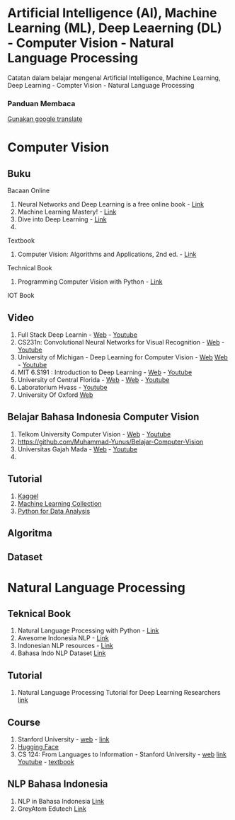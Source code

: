 # Artificial Intelligence (AI), Machine Learning (ML), Deep Leaerning (DL) - Computer Vision - Natural Language Processing
Catatan dalam belajar mengenal Artificial Intelligence, Machine Learning, Deep Learning - Compter Vision - Natural Language Processing

### Panduan Membaca
[Gunakan google translate](https://translate.google.co.id/?hl=id&sl=en&tl=id&op=docs)

# Computer Vision

## Buku
Bacaan Online
1. Neural Networks and Deep Learning is a free online book - [Link](http://neuralnetworksanddeeplearning.com/)
2. Machine Learning Mastery! - [Link](https://machinelearningmastery.com/start-here/)
3. Dive into Deep Learning - [Link](https://d2l.ai/index.html)
4. 

Textbook
1. Computer Vision: Algorithms and Applications, 2nd ed. - [Link](http://szeliski.org/Book/)

Technical Book
1. Programming Computer Vision with Python - [Link](http://programmingcomputervision.com/)

IOT Book 

## Video
1. Full Stack Deep Learnin - [Web](https://fullstackdeeplearning.com/spring2021) - [Youtube](https://www.youtube.com/c/FullStackDeepLearning)
3. CS231n: Convolutional Neural Networks for Visual Recognition - [Web](http://cs231n.stanford.edu/) - [Youtube](https://www.youtube.com/playlist?list=PL3FW7Lu3i5JvHM8ljYj-zLfQRF3EO8sYv)
4. University of Michigan - Deep Learning for Computer Vision - [Web](https://web.eecs.umich.edu/~justincj/teaching/eecs498/FA2020/) [Web](https://web.eecs.umich.edu/~justincj/teaching/eecs442/WI2021/) - [Youtube](https://www.youtube.com/playlist?list=PL5-TkQAfAZFbzxjBHtzdVCWE0Zbhomg7r)
5. MIT 6.S191 : Introduction to Deep Learning - [Web](http://introtodeeplearning.com/) - [Youtube](https://www.youtube.com/watch?v=5tvmMX8r_OM&list=PLtBw6njQRU-rwp5__7C0oIVt26ZgjG9NI&index=2)
6. University of Central Florida - [Web](https://www.crcv.ucf.edu/courses/cap6412-spring-2020/) - [Web](https://www.crcv.ucf.edu/courses/cap4453-spring-2021/) - [Youtube](https://www.youtube.com/playlist?list=PLd3hlSJsX_Ikm5il1HgmDB_z62BeoikFX)
7. Laboratorium Hvass - [Youtube](https://www.youtube.com/watch?v=er8RQZoX3yk&list=PL9Hr9sNUjfsmEu1ZniY0XpHSzl5uihcXZ)
8. University Of Oxford [Web](https://www.robots.ox.ac.uk/~vgg/practicals/overview/#convolutional-neural-networks)

## Belajar Bahasa Indonesia Computer Vision 
1. Telkom University Computer Vision - [Web](https://anditya.staff.telkomuniversity.ac.id/academic/cv/) - [Youtube](https://www.youtube.com/watch?v=lDrexeTiDtI&list=PLcYqQ2VpYNYu8kVYoJLbsnsOFjzST5wCG)
2. https://github.com/Muhammad-Yunus/Belajar-Computer-Vision
3. Universitas Gajah Mada - [Web](https://sunu.staff.ugm.ac.id/kuliah-ai/) - [Youtube](https://www.youtube.com/playlist?list=PLx-HKa1vQHeBfXIvQMZ1VFddOo9i8rmc0)
5. 


## Tutorial 
1. [Kaggel](https://www.kaggle.com/)
2. [Machine Learning Collection](https://github.com/aladdinpersson/Machine-Learning-Collection)
3. [Python for Data Analysis](https://www.youtube.com/playlist?list=PLiC1doDIe9rCYWmH9wIEYEXXaJ4KAi3jc)

## Algoritma 

## Dataset

# Natural Language Processing

## Teknical Book
1. Natural Language Processing with Python - [Link](http://www.nltk.org/book/)
2. Awesome Indonesia NLP - [Link](https://github.com/irfnrdh/Awesome-Indonesia-NLP)
3. Indonesian NLP resources - [Link](https://github.com/kmkurn/id-nlp-resource)
4. Bahasa Indo NLP Dataset [Link](https://github.com/keyreply/Bahasa-Indo-NLP-Dataset)


## Tutorial 
1. Natural Language Processing Tutorial for Deep Learning Researchers [link](https://github.com/graykode/nlp-tutorial)

## Course 
1. Stanford University - [web](http://web.stanford.edu/class/cs224n/) - [link](https://www.youtube.com/playlist?list=PLLssT5z_DsK8HbD2sPcUIDfQ7zmBarMYv)
2. [Hugging Face](https://huggingface.co/course/chapter1)
3. CS 124: From Languages to Information - Stanford University - [web](http://web.stanford.edu/class/cs124/) [link Youtube](https://www.youtube.com/channel/UC_48v322owNVtORXuMeRmpA) - [textbook](https://web.stanford.edu/~jurafsky/slp3/)

## NLP Bahasa Indonesia 
1. NLP in Bahasa Indonesia [Link](https://github.com/louisowen6/NLP_bahasa_resources)
2. GreyAtom Edutech [Link](https://github.com/commit-live-students)





